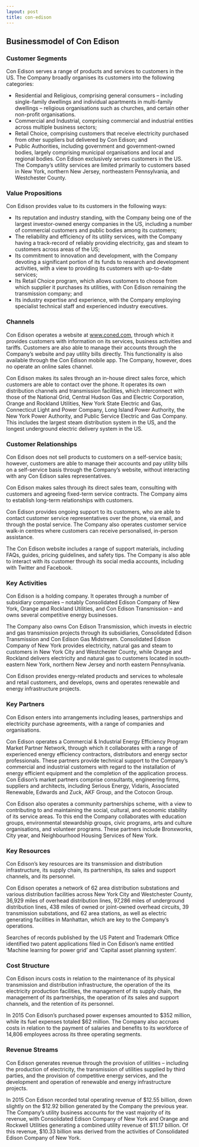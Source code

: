 ```yaml
---
layout: post
title: con-edison
---
```


Businessmodel of Con Edison
----------------------------

### Customer Segments

Con Edison serves a range of products and services to customers in the US. The Company broadly organises its customers into the following categories:

 * Residential and Religious, comprising general consumers – including single-family dwellings and individual apartments in multi-family dwellings – religious organisations such as churches, and certain other non-profit organisations.
* Commercial and Industrial, comprising commercial and industrial entities across multiple business sectors;
* Retail Choice, comprising customers that receive electricity purchased from other suppliers but delivered by Con Edison; and
* Public Authorities, including government and government-owned bodies, largely comprising municipal organisations and local and regional bodies.
 Con Edison exclusively serves customers in the US. The Company’s utility services are limited primarily to customers based in New York, northern New Jersey, northeastern Pennsylvania, and Westchester County.

### Value Propositions

Con Edison provides value to its customers in the following ways:

 * Its reputation and industry standing, with the Company being one of the largest investor-owned energy companies in the US, including a number of commercial customers and public bodies among its customers;
* The reliability and efficiency of its utility services, with the Company having a track-record of reliably providing electricity, gas and steam to customers across areas of the US;
* Its commitment to innovation and development, with the Company devoting a significant portion of its funds to research and development activities, with a view to providing its customers with up-to-date services;
* Its Retail Choice program, which allows customers to choose from which supplier it purchases its utilities, with Con Edison remaining the transmission company; and
* Its industry expertise and experience, with the Company employing specialist technical staff and experienced industry executives.
 ### Channels

Con Edison operates a website at www.coned.com, through which it provides customers with information on its services, business activities and tariffs. Customers are also able to manage their accounts through the Company’s website and pay utility bills directly. This functionality is also available through the Con Edison mobile app. The Company, however, does no operate an online sales channel.

Con Edison makes its sales through an in-house direct sales force, which customers are able to contact over the phone. It operates its own distribution channels and transmission facilities, which interconnect with those of the National Grid, Central Hudson Gas and Electric Corporation, Orange and Rockland Utilities, New York State Electric and Gas, Connecticut Light and Power Company, Long Island Power Authority, the New York Power Authority, and Public Service Electric and Gas Company. This includes the largest steam distribution system in the US, and the longest underground electric delivery system in the US.

### Customer Relationships

Con Edison does not sell products to customers on a self-service basis; however, customers are able to manage their accounts and pay utility bills on a self-service basis through the Company’s website, without interacting with any Con Edison sales representatives.

Con Edison makes sales through its direct sales team, consulting with customers and agreeing fixed-term service contracts. The Company aims to establish long-term relationships with customers.

Con Edison provides ongoing support to its customers, who are able to contact customer service representatives over the phone, via email, and through the postal service. The Company also operates customer service walk-in centres where customers can receive personalised, in-person assistance.

The Con Edison website includes a range of support materials, including FAQs, guides, pricing guidelines, and safety tips. The Company is also able to interact with its customer through its social media accounts, including with Twitter and Facebook.

### Key Activities

Con Edison is a holding company. It operates through a number of subsidiary companies – notably Consolidated Edison Company of New York, Orange and Rockland Utilities, and Con Edison Transmission – and owns several competitive energy businesses.

The Company also owns Con Edison Transmission, which invests in electric and gas transmission projects through its subsidiaries, Consolidated Edison Transmission and Con Edison Gas Midstream. Consolidated Edison Company of New York provides electricity, natural gas and steam to customers in New York City and Westchester County, while Orange and Rockland delivers electricity and natural gas to customers located in south-eastern New York, northern New Jersey and north eastern Pennsylvania.

Con Edison provides energy-related products and services to wholesale and retail customers, and develops, owns and operates renewable and energy infrastructure projects.

### Key Partners

Con Edison enters into arrangements including leases, partnerships and electricity purchase agreements, with a range of companies and organisations.

Con Edison operates a Commercial & Industrial Energy Efficiency Program Market Partner Network, through which it collaborates with a range of experienced energy efficiency contractors, distributors and energy sector professionals. These partners provide technical support to the Company’s commercial and industrial customers with regard to the installation of energy efficient equipment and the completion of the application process. Con Edison’s market partners comprise consultants, engineering firms, suppliers and architects, including Serious Energy, Vidaris, Associated Renewable, Edwards and Zuck, AKF Group, and the Cotocon Group.

Con Edison also operates a community partnerships scheme, with a view to contributing to and maintaining the social, cultural, and economic stability of its service areas. To this end the Company collaborates with education groups, environmental stewardship groups, civic programs, arts and culture organisations, and volunteer programs. These partners include Bronxworks, City year, and Neighbourhood Housing Services of New York.

### Key Resources

Con Edison’s key resources are its transmission and distribution infrastructure, its supply chain, its partnerships, its sales and support channels, and its personnel.

Con Edison operates a network of 62 area distribution substations and various distribution facilities across New York City and Westchester County, 36,929 miles of overhead distribution lines, 97,286 miles of underground distribution lines, 438 miles of owned or joint-owned overhead circuits, 39 transmission substations, and 62 area stations, as well as electric generating facilities in Manhattan, which are key to the Company’s operations.

Searches of records published by the US Patent and Trademark Office identified two patent applications filed in Con Edison’s name entitled ‘Machine learning for power grid’ and ‘Capital asset planning system’.

### Cost Structure

Con Edison incurs costs in relation to the maintenance of its physical transmission and distribution infrastructure, the operation of the its electricity production facilities, the management of its supply chain, the management of its partnerships, the operation of its sales and support channels, and the retention of its personnel.

In 2015 Con Edison’s purchased power expenses amounted to $352 million, while its fuel expenses totaled $62 million. The Company also accrues costs in relation to the payment of salaries and benefits to its workforce of 14,806 employees across its three operating segments.

### Revenue Streams

Con Edison generates revenue through the provision of utilities – including the production of electricity, the transmission of utilities supplied by third parties, and the provision of competitive energy services, and the development and operation of renewable and energy infrastructure projects.

In 2015 Con Edison recorded total operating revenue of $12.55 billion, down slightly on the $12.92 billion generated by the Company the previous year. The Company’s utility business accounts for the vast majority of its revenue, with Consolidated Edison Company of New York and Orange and Rockwell Utilities generating a combined utility revenue of $11.17 billion. Of this revenue, $10.33 billion was derived from the activities of Consolidated Edison Company of New York.
